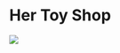 # Her Toy Shop

![](https://manhwasmut.com/uploads/thumbs/2fc6cdb9c561a92e4cab0dea819a6372c4621791_32197_270_400.jpeg)

<!-- Prince Kaizen Namwali -->
